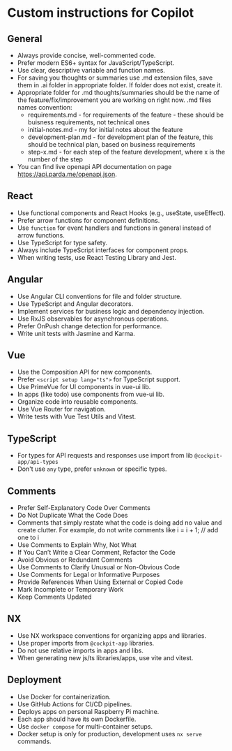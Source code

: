 # Custom instructions for Copilot

## General

- Always provide concise, well-commented code.
- Prefer modern ES6+ syntax for JavaScript/TypeScript.
- Use clear, descriptive variable and function names.
- For saving you thoughts or summaries use .md extension files, save them in .ai folder in appropriate folder. If folder does not exist, create it.
- Appropriate folder for .md thoughts/summaries should be the name of the feature/fix/improvement you are working on right now. .md files names convention:
  - requirements.md - for requirements of the feature - these should be buisness requirements, not technical ones
  - initial-notes.md - my for initial notes about the feature
  - development-plan.md - for development plan of the feature, this should be technical plan, based on business requirements
  - step-x.md - for each step of the feature development, where x is the number of the step
- You can find live openapi API documentation on page https://api.parda.me/openapi.json.

## React

- Use functional components and React Hooks (e.g., useState, useEffect).
- Prefer arrow functions for component definitions.
- Use `function` for event handlers and functions in general instead of arrow functions.
- Use TypeScript for type safety.
- Always include TypeScript interfaces for component props.
- When writing tests, use React Testing Library and Jest.

## Angular

- Use Angular CLI conventions for file and folder structure.
- Use TypeScript and Angular decorators.
- Implement services for business logic and dependency injection.
- Use RxJS observables for asynchronous operations.
- Prefer OnPush change detection for performance.
- Write unit tests with Jasmine and Karma.

## Vue

- Use the Composition API for new components.
- Prefer `<script setup lang="ts">` for TypeScript support.
- Use PrimeVue for UI components in vue-ui lib.
- In apps (like todo) use components from vue-ui lib.
- Organize code into reusable components.
- Use Vue Router for navigation.
- Write tests with Vue Test Utils and Vitest.

## TypeScript

- For types for API requests and responses use import from lib `@cockpit-app/api-types`
- Don't use `any` type, prefer `unknown` or specific types.

## Comments

- Prefer Self-Explanatory Code Over Comments
- Do Not Duplicate What the Code Does
- Comments that simply restate what the code is doing add no value and create clutter. For example, do not write comments like i = i + 1; // add one to i
- Use Comments to Explain Why, Not What
- If You Can’t Write a Clear Comment, Refactor the Code
- Avoid Obvious or Redundant Comments
- Use Comments to Clarify Unusual or Non-Obvious Code
- Use Comments for Legal or Informative Purposes
- Provide References When Using External or Copied Code
- Mark Incomplete or Temporary Work
- Keep Comments Updated

## NX

- Use NX workspace conventions for organizing apps and libraries.
- Use proper imports from `@cockpit-app` libraries.
- Do not use relative imports in apps and libs.
- When generating new js/ts libraries/apps, use vite and vitest.

## Deployment

- Use Docker for containerization.
- Use GitHub Actions for CI/CD pipelines.
- Deploys apps on personal Raspberry Pi machine.
- Each app should have its own Dockerfile.
- Use `docker compose` for multi-container setups.
- Docker setup is only for production, development uses `nx serve` commands.
